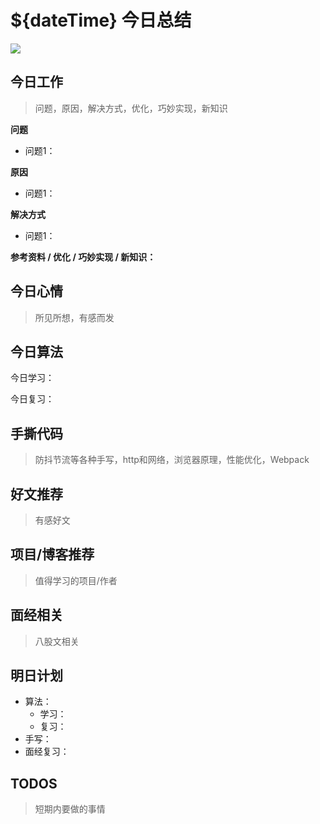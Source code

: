 
# ${dateTime} 今日总结

![](${bgImgPath})



## 今日工作
> 问题，原因，解决方式，优化，巧妙实现，新知识

**问题**

- 问题1：

**原因**

- 问题1：

**解决方式**

- 问题1：

**参考资料 / 优化 / 巧妙实现 / 新知识：**



## 今日心情
> 所见所想，有感而发


## 今日算法

今日学习：


今日复习：


## 手撕代码
> 防抖节流等各种手写，http和网络，浏览器原理，性能优化，Webpack


## 好文推荐
> 有感好文


## 项目/博客推荐
> 值得学习的项目/作者


## 面经相关
> 八股文相关

## 明日计划

- 算法：
  - 学习：
  - 复习：
- 手写：
- 面经复习：

## TODOS
> 短期内要做的事情